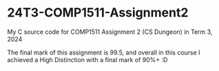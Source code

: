 # 24T3-COMP1511-Assignment2
My C source code for COMP1511 Assignment 2 (CS Dungeon) in Term 3, 2024

The final mark of this assignment is 99.5, and overall in this course I achieved a High Distinction with a final mark of 90%+ :D
